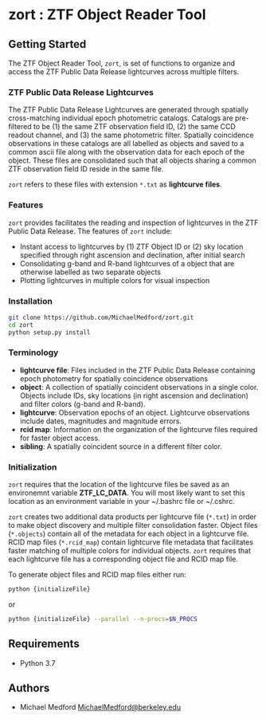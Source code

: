 # zort : ZTF Object Reader Tool

## Getting Started

The ZTF Object Reader Tool, ```zort```, is set of functions to organize and 
access the ZTF Public Data Release lightcurves across multiple filters. 

### ZTF Public Data Release Lightcurves

The ZTF Public Data Release Lightcurves are generated through spatially 
cross-matching individual epoch photometric catalogs. Catalogs are 
pre-filtered to be (1) the same ZTF observation field ID, (2) the same CCD 
readout channel, and (3) the same photometric filter. Spatially coincidence
observations in these catalogs are all labelled as objects and saved to a 
common ascii file along with the observation data for each epoch of the object. 
These files are consolidated such that all objects sharing a common ZTF 
observation field ID reside in the same file.

```zort``` refers to these files with extension ```*.txt``` as 
**lightcurve files**.

### Features

```zort``` provides facilitates the reading and inspection of lightcurves in 
the ZTF Public Data Release. The features of ```zort``` include:
- Instant access to lightcurves by (1) ZTF Object ID or (2) sky location 
specified through right ascension and declination, after initial search 
- Consolidating g-band and R-band lightcurves of a object that are otherwise 
labelled as two separate objects 
- Plotting lightcurves in multiple colors for visual inspection

### Installation

```bash
git clone https://github.com/MichaelMedford/zort.git
cd zort
python setup.py install
```

### Terminology
- **lightcurve file**: Files included in the ZTF Public Data Release containing 
epoch photometry for spatially coincidence observations
- **object**: A collection of spatially coincident 
observations in a single color. Objects include IDs, sky locations (in right 
ascension and declination) and filter colors (g-band and R-band).
- **lightcurve**: Observation epochs of an object. Lightcurve observations 
include dates, magnitudes and magnitude errors.
- **rcid map**: Information on the organization of the lightcurve files 
required for faster object access.
- **sibling**: A spatially coincident source in a different filter color.

### Initialization

```zort``` requires that the location of the lightcurve files be saved as 
an environemnt variable **ZTF_LC_DATA**. You will most likely want to set this 
location as an environment variable in your ~/.bashrc file or ~/.cshrc.

```zort``` creates two additional data products per lightcurve file 
(```*.txt```) in order to make object discovery and multiple filter 
consolidation faster. Object files (```*.objects```) contain all of the 
metadata for each object in a lightcurve file. RCID map files 
(```*.rcid_map```) contain lightcurve file metadata that facilitates faster 
matching of multiple colors for individual objects. ```zort``` requires that 
each lightcurve file has a corresponding object file and RCID map file.

To generate object files and RCID map files either run:
```bash
python {initializeFile}
```
or
```bash
python {initializeFile} --parallel --n-procs=$N_PROCS
``` 

## Requirements
* Python 3.7

## Authors
* Michael Medford <MichaelMedford@berkeley.edu>
